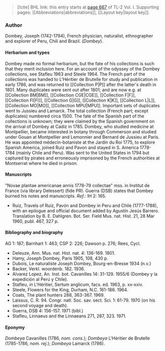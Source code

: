 > [!cite] BHL link: this entry starts at [page 667](https://www.biodiversitylibrary.org/item/103414#page/715/mode/1up) of TL-2 Vol. I.
> Supporting pages: [[Abbreviations|abbreviations]], [[Layout key|layout key]].

### Author

Dombey, Joseph (1742-1794), French physician, naturalist, ethnographer and explorer of Peru, Chili and Brazil. (*Dombey*).

#### Herbarium and types

Dombey made no formal herbarium, but the fate of his collections is such that they merit inclusion here. For an account of the odyssey of the Dombey collections, see Stafleu 1963 and Steele 1964. The French part of the collections was handed to L'Héritier de Brutelle for study and publication in early 1786, and was returned to [[Collection P|P]] after the latter's death in 1801. Many duplicates were sent out after 1801; and are now e.g. at [[Collection BM|BM]], [[Collection CGE|CGE]], [[Collection F|F]], [[Collection FI|FI]], [[Collection G|G]], [[Collection K|K]], [[Collection L|L]], [[Collection MO|MO]], [[Collection MPU|MPU]]. Important sets of duplicates went to Jussieu and Lamarck. The total collection (French part; except duplicates) numbered circa 1500. The fate of the Spanish part of the collections is unknown; they were claimed by the Spanish government on the arrival of Dombey at Cadiz in 1785. Dombey, who studied medicine at Montpellier, became interested in botany through Commerson and studied under Gouan at Montpellier and Lemonnier and Bernard de Jussieu at Paris. He was appointed médecin-botaniste at the Jardin du Roi 1775, to explore Spanish America, joined Ruiz and Pavon and stayed in S. America 1778-1784 (mainly Chile and Peru). Was sent to the United States in 1794 but captured by pirates and erroneously imprisoned by the French authorities at Montserrat where he died in prison.

#### Manuscripts

"Novae plantae americanae annis 1778-79 collectae" mss. in Institut de France (via library Delessert) (fide PR). Guerra (DSB) states that Dombey burned his notes and manuscripts.
*Ref*.: IH 2: 165.
- Ruiz, Travels of Ruiz, Pavón and Dombey in Peru and Chile (1777-1788), with an epilogue and official document added by Agustín Jesús Barrero. Translation by B. E. Dahlgren. Bot. Ser. Field Mus. nat. Hist. 21, 28 Mar 1960, publ. 467, 327 p.

#### Bibliography and biography

AG 1: 187; Barnhart 1: 463; CSP 2: 226; Dawson p. 276; Rees, Cycl.
- Deleuze, Ann. Mus. nat. Hist. nat. 4: 136-169. 1801.
- Hamy, Joseph Dombey, Paris 1905, 108, 430 p.
- Dubois, Le naturaliste Joseph Dombey, Bourg-en-Bresse 1934 (n.v.)
- Backer, Verkl. woordenb. 182. 1936.
- Alvarez Lopez, An. Inst. bot. Cavanilles 14: 31-129. 1955/6 (Dombey y la expedición al Perú y Chile).
- Stafleu, *in* L'Héritier, Sertum anglicum, facs. ed. 1963, p. xx-xxiv.
- Steele, Flowers for the King, Durham, N.C. 161-186. 1964.
- Coats, The plant hunters 288, 363-367. 1969.
- Laissus, C. R. 94. Congr. natl. Soc. sav. sect. Sci. 1: 61-79. 1970 (on his second voyage and death).
- Guerra, DSB 4: 156-157. 1971 (bibl.)
- Stafleu, Linnaeus and the Linnaeans 271, 287, 323. 1971.

#### Eponymy

*Dombeya* Cavanilles (1786, *nom. cons.*); *Dombeya* L'Héritier de Brutelle (1785-1786, *nom. rej.*); *Dombeya* Lamarck (1786).

